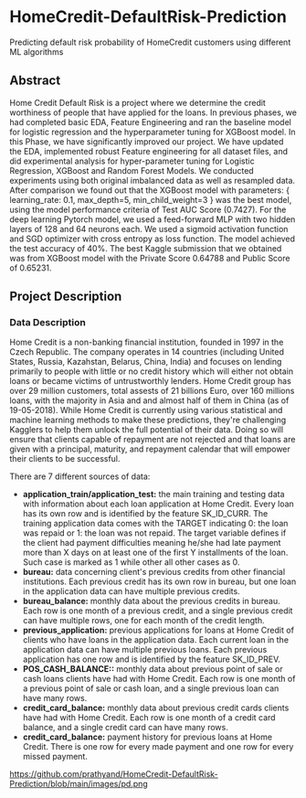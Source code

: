 # HomeCredit-DefaultRisk-Prediction
Predicting default risk probability of HomeCredit customers using different ML algorithms

## Abstract

Home Credit Default Risk is a project where we determine the credit worthiness of people that have applied for the loans. In previous phases, we had completed basic EDA, Feature Engineering and ran the baseline model for logistic regression and the hyperparameter tuning for XGBoost model.
In this Phase, we have significantly improved our project. We have updated the EDA, implemented robust Feature engineering for all dataset files, and did experimental analysis for hyper-parameter tuning for Logistic Regression, XGBoost and Random Forest Models. We conducted experiments using both original imbalanced data as well as resampled data. After comparison we found out that the XGBoost model with parameters: { learning_rate: 0.1, max_depth=5, min_child_weight=3 } was the best model, using the model performance criteria of Test AUC Score (0.7427).
For the deep learning Pytorch model, we used a feed-forward MLP with two hidden layers of 128 and 64 neurons each. We used a sigmoid activation function and SGD optimizer with cross entropy as loss function. The model achieved the test accuracy of 40%. The best Kaggle submission that we obtained was from XGBoost model with the Private Score 0.64788 and Public Score of 0.65231.

## Project Description
### Data Description
Home Credit is a non-banking financial institution, founded in 1997 in the Czech Republic. The company operates in 14 countries (including United States, Russia, Kazahstan, Belarus, China, India) and focuses on lending primarily to people with little or no credit history which will either not obtain loans or became victims of untrustworthly lenders. Home Credit group has over 29 million customers, total assests of 21 billions Euro, over 160 millions loans, with the majority in Asia and and almost half of them in China (as of 19-05-2018). While Home Credit is currently using various statistical and machine learning methods to make these predictions, they're challenging Kagglers to help them unlock the full potential of their data. Doing so will ensure that clients capable of repayment are not rejected and that loans are given with a principal, maturity, and repayment calendar that will empower their clients to be successful.

There are 7 different sources of data:
  - **application_train/application_test:** the main training and testing data with information about each loan application at Home Credit. Every loan has its own row and is identified by the feature SK_ID_CURR. The training application data comes with the TARGET indicating 0: the loan was repaid or 1: the loan was not repaid. The target variable defines if the client had payment difficulties meaning he/she had late payment more than X days on at least one of the first Y installments of the loan. Such case is marked as 1 while other all other cases as 0.
  - **bureau:** data concerning client's previous credits from other financial institutions. Each previous credit has its own row in bureau, but one loan in the application data can have multiple previous credits.
  - **bureau_balance:** monthly data about the previous credits in bureau. Each row is one month of a previous credit, and a single previous credit can have multiple rows, one for each month of the credit length.
  - **previous_application:** previous applications for loans at Home Credit of clients who have loans in the application data. Each current loan in the application data can have multiple previous loans. Each previous application has one row and is identified by the feature SK_ID_PREV.
  - **POS_CASH_BALANCE::** monthly data about previous point of sale or cash loans clients have had with Home Credit. Each row is one month of a previous point of sale or cash loan, and a single previous loan can have many rows.
  - **credit_card_balance:** monthly data about previous credit cards clients have had with Home Credit. Each row is one month of a credit card balance, and a single credit card can have many rows.
  - **credit_card_balance:** payment history for previous loans at Home Credit. There is one row for every made payment and one row for every missed payment.
 
https://github.com/prathyand/HomeCredit-DefaultRisk-Prediction/blob/main/images/pd.png

